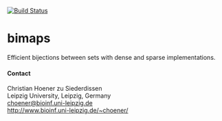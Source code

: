 [![Build Status](https://travis-ci.org/choener/bimaps.svg?branch=master)](https://travis-ci.org/choener/bimaps)

# bimaps

Efficient bijections between sets with dense and sparse implementations.



#### Contact

Christian Hoener zu Siederdissen  
Leipzig University, Leipzig, Germany  
choener@bioinf.uni-leipzig.de  
http://www.bioinf.uni-leipzig.de/~choener/  

